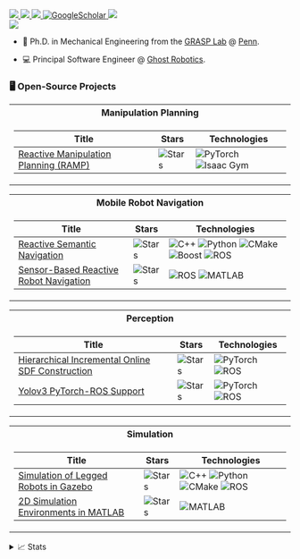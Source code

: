 <a href="https://www.vassilisvasilopoulos.com">
    <img src="https://img.shields.io/badge/Website-vassilisvasilopoulos.com-blue?style=flat-square">
</a>  
<a href="https://www.vassilisvasilopoulos.com/files/CV.pdf">
    <img src="https://img.shields.io/badge/PDF-CV-blue?style=flat-square&logo=adobe">
</a>  
<a href="https://www.linkedin.com/in/vasileiosvasilop/">
    <img src="https://img.shields.io/badge/-Linkedin-blue?style=flat-square&logo=linkedin">
</a>
<a href='https://scholar.google.com/citations?user=6BgZqbIAAAAJ&hl=en' target="_blank">
    <img alt='GoogleScholar' src='https://img.shields.io/badge/Scholar-100000?style=flat&logo=GoogleScholar&logoColor=white&&color=0181FF'>
</a>
<a href="mailto:vasilis.vasilop@gmail.com">
    <img src="https://img.shields.io/badge/-Email-blue?style=flat-square&logo=gmail&logoColor=white">
</a>

<br/> 

<a href="https://github.com/vvasilo">
    <img src="https://github-stats-alpha.vercel.app/api?username=vvasilo&cc=22272e&tc=37BCF6&ic=fff&bc=0000">
</a>

</p>

* 📖 Ph.D. in Mechanical Engineering from the [GRASP Lab](https://www.grasp.upenn.edu) @ [Penn](https://www.upenn.edu).

* 💻 Principal Software Engineer @ [Ghost Robotics](https://www.ghostrobotics.io).


### 🖥️ Open-Source Projects

<table>
<tr><th>Manipulation Planning</th></tr>
<tr><td>

|Title | Stars | Technologies|
|--|--|--|
| [Reactive Manipulation Planning (RAMP)](https://github.com/SamsungLabs/RAMP) | <img alt="Stars" src="https://img.shields.io/github/stars/SamsungLabs/RAMP?style=flat-square&labelColor=black"/> | ![PyTorch](https://img.shields.io/badge/PyTorch-black?style=flat-square&logo=pytorch) ![Isaac Gym](https://img.shields.io/badge/Isaac%20Gym-black?style=flat-square&logo=nvidia) |

</td></tr> </table>

<table>
<tr><th>Mobile Robot Navigation</th></tr>
<tr><td>

|Title | Stars | Technologies|
|--|--|--|
| [Reactive Semantic Navigation](https://github.com/vvasilo/semnav) | <img alt="Stars" src="https://img.shields.io/github/stars/vvasilo/semnav?style=flat-square&labelColor=black"/> | ![C++](https://img.shields.io/badge/C++-black?style=flat-square&logo=cplusplus) ![Python](https://img.shields.io/badge/Python-black?style=flat-square&logo=python) ![CMake](https://img.shields.io/badge/CMake-black?style=flat-square&logo=cmake) ![Boost](https://img.shields.io/badge/Boost-black?style=flat-square&logo=boost) ![ROS](https://img.shields.io/badge/ROS-black?style=flat-square&logo=ros) |
| [Sensor-Based Reactive Robot Navigation](https://github.com/KodlabPenn/doubly_reactive_matlab) | <img alt="Stars" src="https://img.shields.io/github/stars/KodlabPenn/doubly_reactive_matlab?style=flat-square&labelColor=black"/> |  ![ROS](https://img.shields.io/badge/ROS-black?style=flat-square&logo=ros) ![MATLAB](https://img.shields.io/badge/MATLAB-black?style=flat-square&logo=matlab) |

</td></tr> </table>

<table>
<tr><th> Perception </th></tr>
<tr><td>

|Title | Stars | Technologies|
|--|--|--|
| [Hierarchical Incremental Online SDF Construction](https://github.com/SamsungLabs/HIO-SDF) | <img alt="Stars" src="https://img.shields.io/github/stars/SamsungLabs/HIO-SDF?style=flat-square&labelColor=black"/> | ![PyTorch](https://img.shields.io/badge/PyTorch-black?style=flat-square&logo=pytorch) ![ROS](https://img.shields.io/badge/ROS-black?style=flat-square&logo=ros) |
| [Yolov3 PyTorch-ROS Support](https://github.com/vvasilo/yolov3_pytorch_ros) | <img alt="Stars" src="https://img.shields.io/github/stars/vvasilo/yolov3_pytorch_ros?style=flat-square&labelColor=black"/> | ![PyTorch](https://img.shields.io/badge/PyTorch-black?style=flat-square&logo=pytorch) ![ROS](https://img.shields.io/badge/ROS-black?style=flat-square&logo=ros) |

</td></tr> </table>

<table>
<tr><th>Simulation </th></tr>
<tr><td>

|Title | Stars | Technologies|
|--|--|--|
| [Simulation of Legged Robots in Gazebo](https://github.com/KodlabPenn/kodlab_gazebo) | <img alt="Stars" src="https://img.shields.io/github/stars/KodlabPenn/kodlab_gazebo?style=flat-square&labelColor=black"/> | ![C++](https://img.shields.io/badge/C++-black?style=flat-square&logo=cplusplus) ![Python](https://img.shields.io/badge/Python-black?style=flat-square&logo=python) ![CMake](https://img.shields.io/badge/CMake-black?style=flat-square&logo=cmake) ![ROS](https://img.shields.io/badge/ROS-black?style=flat-square&logo=ros) |
| [2D Simulation Environments in MATLAB](https://github.com/vvasilo/semnav_matlab) | <img alt="Stars" src="https://img.shields.io/github/stars/vvasilo/semnav_matlab?style=flat-square&labelColor=black"/> | ![MATLAB](https://img.shields.io/badge/MATLAB-black?style=flat-square&logo=matlab) |

</td></tr> </table>

<details>
<summary>📈 Stats</summary>
<br>
My Github Stats

![](http://github-profile-summary-cards.vercel.app/api/cards/profile-details?username=vvasilo&theme=dracula) 

![](http://github-profile-summary-cards.vercel.app/api/cards/repos-per-language?username=vvasilo&theme=dracula) 
![](http://github-profile-summary-cards.vercel.app/api/cards/most-commit-language?username=vvasilo&theme=dracula)

</details>
